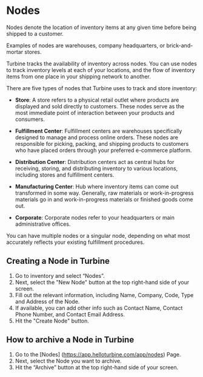 # Nodes

Nodes denote the location of inventory items at any given time before being shipped to a customer. 

Examples of nodes are warehouses, company headquarters, or brick-and-mortar stores.

Turbine tracks the availability of inventory across nodes. You can use nodes to track inventory levels at each of your locations, and the flow of inventory items from one place in your shipping network to another.



There are five types of nodes that Turbine uses to track and store inventory: 

- **Store**: A store refers to a physical retail outlet where products are displayed and sold directly to customers. These nodes serve as the most immediate point of interaction between your products and consumers.

- **Fulfillment Center**: Fulfillment centers are warehouses specifically designed to manage and process online orders. These nodes are responsible for picking, packing, and shipping products to customers who have placed orders through your preferred e-commerce platform.

- **Distribution Center**: Distribution centers act as central hubs for receiving, storing, and distributing inventory to various locations, including stores and fulfillment centers.
  
- **Manufacturing Center**: Hub where inventory items can come out transformed in some way. Generally, raw materials or work-in-progress materials go in and work-in-progress materials or finished goods come out.

- **Corporate**: Corporate nodes refer to your headquarters or main administrative offices.

You can have multiple nodes or a singular node, depending on what most accurately reflects your existing fulfillment procedures.

## Creating a Node in Turbine

1. Go to inventory and select “Nodes”.
2. Next, select the "New Node" button at the top right-hand side of your screen.
3. Fill out the relevant information, including Name, Company, Code, Type and Address of the Node.
4. If available, you can add other info such as Contact Name, Contact Phone Number, and Contact Email Address.
5. Hit the "Create Node" button.

## How to archive a Node in Turbine

1. Go to the [Nodes] (https://app.helloturbine.com/app/nodes) Page.
2. Next, select the Node you want to archive.
3. Hit the “Archive” button at the top right-hand side of your screen.
